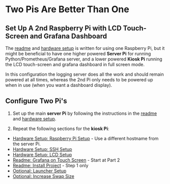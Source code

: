 # Two Pis Are Better Than One

## Set Up A 2nd Raspberry Pi with LCD Touch-Screen and Grafana Dashboard

The [readme](../README.md) and [hardware setup](hardware_setup.md) is written for using one Raspberry Pi, but it might be beneficial to have one higher powered **Server Pi** for running Python/Prometheus/Grafana server, and a lower powered **Kiosk Pi** running the LCD touch-screen and grafana dashboard in full screen mode.

In this configuration the logging server does all the work and should remain powered at all times, whereas the 2nd Pi only needs to be powered up when in use (when you want a dashboard display).

## Configure Two Pi's

1. Set up the main **server Pi** by following the instructions in the [readme](../README.md) and [hardware setup](hardware_setup.md).

2. Repeat the following sections for the **kiosk Pi**:
  - [Hardware Setup: Raspberry Pi Setup](hardware_setup.md#raspberry-pi-setup) - Use a different hostname from the server Pi.
  - [Hardware Setup: SSH Setup](hardware_setup.md#ssh-setup)
  - [Hardware Setup: LCD Setup](hardware_setup.md#lcd-setup)
  - [Readme: Grafana on Touch Screen](../README.md#part-2---launch-chromium-at-startup) - Start at Part 2
  - [Readme: Install Project](../README.md#install-project) - Step 1 only
  - [Optional: Launcher Setup](launcher_readme.md)
  - [Optional: Increase Swap Size](../README.md#freezing-and-hanging-on-pis-with-limited-ram)